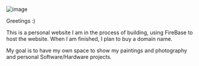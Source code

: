 ![image](https://github.com/user-attachments/assets/047e9a50-b4fb-4ccd-9b56-519ef2132853)



Greetings :) 

This is a personal website I am in the process of building, using FireBase to host the website. When I am finished, I plan to buy a domain name. 

My goal is to have my own space to show my paintings and photography and personal Software/Hardware projects. 
